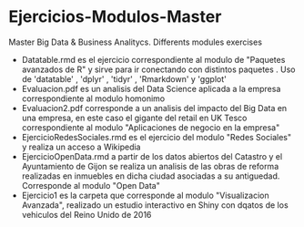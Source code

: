 # Ejercicios-Modulos-Master
Master Big Data &amp; Business Analitycs. Differents modules exercises

 + Datatable.rmd es el ejercicio correspondiente al modulo de "Paquetes avanzados de R" y sirve para ir conectando con distintos paquetes . Uso de 'datatable' , 'dplyr' , 'tidyr' , 'Rmarkdown' y 'ggplot'
 + Evaluacion.pdf es un analisis del Data Science aplicada a la empresa correspondiente al modulo homonimo
 + Evaluacion2.pdf corresponde a un analisis del impacto del Big Data en una empresa, en este caso el gigante del retail en UK Tesco correspondiente al modulo "Aplicaciones de negocio en la empresa"
 + EjercicioRedesSociales.rmd es el ejercicio del modulo "Redes Sociales" y realiza un acceso a Wikipedia
 + EjercicioOpenData.rmd a partir de los datos abiertos del Catastro y el Ayuntamiento de Gijon se realiza un analisis de las obras de reforma realizadas en inmuebles en dicha ciudad asociadas a su antiguedad. Corresponde al modulo "Open Data"
 + Ejercicio1 es la carpeta que corresponde al modulo "Visualizacion Avanzada", realizado un estudio interactivo en Shiny con dqatos de los vehiculos del Reino Unido de 2016
